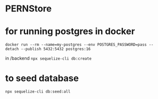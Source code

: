 # PERNStore

# for running postgres in docker

`docker run --rm --name=my-postgres --env POSTGRES_PASSWORD=pass --detach --publish 5432:5432 postgres:16`

in /backend `npx sequelize-cli db:create`

# to seed database

`npx sequelize-cli db:seed:all`